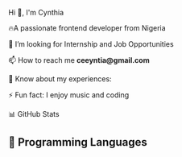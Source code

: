<div align="left">
  <p> Hi 👋, I'm Cynthia </p>
  <p>🔥A passionate frontend developer from Nigeria</p>
  <p>👯 I’m looking for Internship and Job Opportunities </p>
  <p>📫 How to reach me <strong>ceeyntia@gmail.com</strong></p>
  <p>📄 Know about my experiences:</p>
  <p>⚡ Fun fact: I enjoy music and coding</p>
</div
  
## 📊 GitHub Stats

<!--START_SECTION:waka-->

<!--END_SECTION:waka-->

## 💬 Programming Languages

<!--START_SECTION:languages-->
<!--END_SECTION:languages-->
